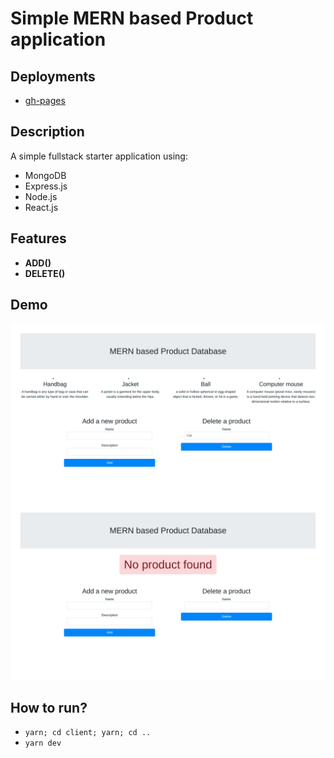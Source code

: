 # Simple MERN based Product application
## Deployments
 - [gh-pages](https://akcgjc007.github.io/MERN-App/)
## Description
A simple fullstack starter application using:
 - MongoDB
 - Express.js
 - Node.js
 - React.js

## Features
 - **ADD()**
 - **DELETE()**

## Demo
<img src="./images/2.png" width=600 />
<img src="./images/1.png" width=600 />

## How to run?
 - `yarn; cd client; yarn; cd ..`
 - `yarn dev`
